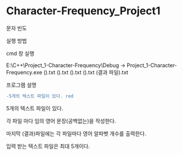 # Character-Frequency_Project1
문자 빈도

실행 방법

cmd 창 실행

E:\C++\Project_1-Character-Frequency\Debug -> Project_1-Character-Frequency.exe ().txt ().txt ().txt ().txt (결과 파일).txt

프로그램 설명
```diff
-5개의 텍스트 파일이 있다. red
```
5개의 텍스트 파일이 있다.

각 파일 마다 임의 영어 문장(공백없는)을 작성한다.

마지막 (결과)파일에는 각 파일마다 영어 알파벳 개수를 출력한다.

입력 받는 텍스트 파일은 최대 5개이다.

